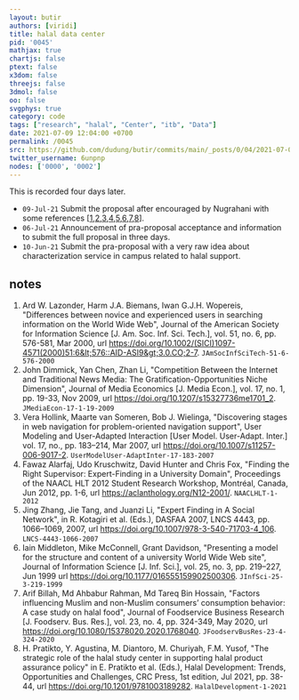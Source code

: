 ```yaml
---
layout: butir
authors: [viridi]
title: halal data center
pid: '0045'
mathjax: true
chartjs: false
ptext: false
x3dom: false
threejs: false
3dmol: false
oo: false
svgphys: true
category: code
tags: ["research", "halal", "Center", "itb", "Data"]
date: 2021-07-09 12:04:00 +0700
permalink: /0045
src: https://github.com/dudung/butir/commits/main/_posts/0/04/2021-07-09-halal-data-center.md
twitter_username: 6unpnp
nodes: ['0000', '0002']
---
```

This is recorded four days later.

+ `09-Jul-21` Submit the proposal after encouraged by Nugrahani with some references [[1](#r01),[2](#r02),[3](#r03),[4](#r04),[5](#r05),[6](#r06),[7](#r07),[8](#r08)].
+ `06-Jul-21` Announcement of pra-proposal acceptance and information to submit the full proposal in three days.
+ `10-Jun-21` Submit the pra-proposal with a very raw idea about characterization service in campus related to halal support.

## notes
1. <a name="r01"></a>Ard W. Lazonder, Harm J.A. Biemans, Iwan G.J.H. Wopereis, "Differences between novice and experienced users in searching information on the World Wide Web", Journal of the American Society for Information Science [J. Am. Soc. Inf. Sci. Tech.], vol. 51, no. 6, pp. 576-581, Mar 2000, url <https://doi.org/10.1002/(SICI)1097-4571(2000)51:6&lt;576::AID-ASI9&gt;3.0.CO;2-7>. `JAmSocInfSciTech-51-6-576-2000`
2. <a name="r02"></a>John Dimmick, Yan Chen, Zhan Li, "Competition Between the Internet and Traditional News Media: The Gratification-Opportunities Niche Dimension", Journal of Media Economics [J. Media Econ.], vol. 17, no. 1, pp. 19-33, Nov 2009, url https://doi.org/10.1207/s15327736me1701_2. `JMediaEcon-17-1-19-2009`
3. <a name="r03"></a>Vera Hollink, Maarte van Someren, Bob J. Wielinga, "Discovering stages in web navigation for problem-oriented navigation support", User Modeling and User-Adapted Interaction [User Model. User-Adapt. Inter.] vol. 17, no., pp. 183–214, Mar 2007, url <https://doi.org/10.1007/s11257-006-9017-2>. `UserModelUser-AdaptInter-17-183-2007`
4. <a name="r04"></a>
Fawaz Alarfaj, Udo Kruschwitz, David Hunter and Chris Fox, "Finding the Right Supervisor: Expert-Finding in a University Domain", Proceedings of the NAACL HLT 2012 Student Research Workshop, Montréal, Canada, Jun 2012, pp. 1-6, url <https://aclanthology.org/N12-2001/>. `NAACLHLT-1-2012`
5. <a name="r05"></a>Jing Zhang, Jie Tang, and Juanzi Li, "Expert Finding in A Social Network", in R. Kotagiri et al. (Eds.), DASFAA 2007, LNCS 4443, pp. 1066–1069, 2007, url <https://doi.org/10.1007/978-3-540-71703-4_106>. `LNCS-4443-1066-2007`
6. <a name="r06"></a>Iain Middleton,  Mike McConnell, Grant Davidson, "Presenting a model for the structure and content of a university World Wide Web site", Journal of Information Science [J. Inf. Sci.], vol. 25, no. 3, pp. 219–227, Jun 1999 url <https://doi.org/10.1177/016555159902500306>. `JInfSci-25-3-219-1999`
7. <a name="r07"></a>Arif Billah, Md Ahbabur Rahman, Md Tareq Bin Hossain, "Factors influencing Muslim and non-Muslim consumers’ consumption behavior: A case study on halal food", Journal of Foodservice Business Research [J. Foodserv. Bus. Res.], vol. 23, no. 4, pp. 324-349, May 2020, url <https://doi.org/10.1080/15378020.2020.1768040>. `JFoodservBusRes-23-4-324-2020`
8. <a name="r08"></a>H. Pratikto, Y. Agustina, M. Diantoro, M. Churiyah, F.M. Yusof, "The strategic role of the halal study center in supporting halal product assurance policy" in E. Pratikto et al. (Eds.), Halal Development: Trends, Opportunities and Challenges, CRC Press, 1st edition, Jul 2021, pp. 38-44, url <https://doi.org/10.1201/9781003189282>. `HalalDevelopment-1-2021`
